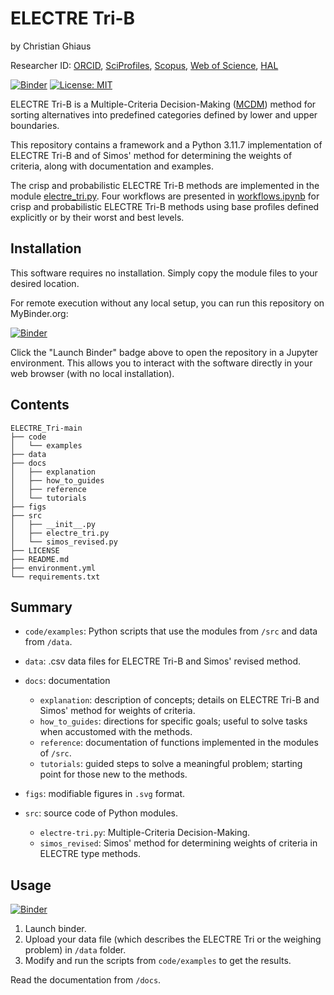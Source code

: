 # ELECTRE Tri-B

by Christian Ghiaus

Researcher ID: [ORCID](https://orcid.org/0000-0001-5561-1245), [SciProfiles](https://sciprofiles.com/profile/2970335), [Scopus](https://www.scopus.com/authid/detail.uri?authorId=6603390490), [Web of Science](https://www.webofscience.com/wos/author/record/1651371), [HAL](https://cv.hal.science/cghiaus)

[![Binder](https://mybinder.org/badge_logo.svg)](https://mybinder.org/v2/gh/cghiaus/ELECTRE_Tri/HEAD)
[![License: MIT](https://img.shields.io/badge/License-MIT-yellow.svg)](https://github.com/cghiaus/dm4bem_book/blob/main/LICENSE)

ELECTRE Tri-B is a Multiple-Criteria Decision-Making ([MCDM](https://en.m.wikipedia.org/wiki/Multiple-criteria_decision_analysis)) method for sorting alternatives into predefined categories defined by lower and upper boundaries. 

This repository contains a framework and a Python 3.11.7 implementation of ELECTRE Tri-B and of Simos' method for determining the weights of criteria, along with documentation and examples.

The crisp and probabilistic ELECTRE Tri-B methods are implemented in the module [electre_tri.py](./src/electre_tri.py).  Four workflows are presented in [workflows.ipynb](./docs/how_to_guides/workflows.ipynb) for crisp and probabilistic ELECTRE Tri-B methods using base profiles defined explicitly or by their worst and best levels.

## Installation

This software requires no installation. Simply copy the module files to your desired location.

For remote execution without any local setup, you can run this repository on MyBinder.org:

[![Binder](https://mybinder.org/badge_logo.svg)](https://mybinder.org/v2/gh/cghiaus/ELECTRE_Tri/HEAD)

Click the "Launch Binder" badge above to open the repository in a Jupyter environment. This allows you to interact with the software directly in your web browser (with no local installation).


## Contents

```
ELECTRE_Tri-main
├── code
│   └── examples
├── data
├── docs
│   ├── explanation
│   ├── how_to_guides
│   ├── reference
│   └── tutorials
├── figs
├── src
│   ├── __init__.py
│   ├── electre_tri.py
│   └── simos_revised.py
├── LICENSE
├── README.md
├── environment.yml
└── requirements.txt
```
## Summary

- `code/examples`: Python scripts that use the modules from `/src` and data from `/data`.

- `data`: .csv data files for ELECTRE Tri-B and Simos' revised method.

- `docs`: documentation
    - `explanation`: description of concepts; details on ELECTRE Tri-B and Simos' method for weights of criteria.
    - `how_to_guides`: directions for specific goals; useful to solve tasks when accustomed with the methods.
    - `reference`: documentation of functions implemented in the modules of `/src`.
    - `tutorials`: guided steps to solve a meaningful problem; starting point for those new to the methods.

- `figs`: modifiable figures in `.svg` format.

- `src`: source code of Python modules.
    - `electre-tri.py`: Multiple-Criteria Decision-Making.
    - `simos_revised`: Simos' method for determining weights of criteria in ELECTRE type methods.

## Usage

[![Binder](https://mybinder.org/badge_logo.svg)](https://mybinder.org/v2/gh/cghiaus/ELECTRE_Tri/HEAD)

1. Launch binder.
2. Upload your data file (which describes the ELECTRE Tri or the weighing problem) in `/data` folder.
3. Modify and run the scripts from `code/examples` to get the results.

Read the documentation from `/docs`.

